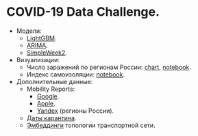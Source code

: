 COVID-19 Data Challenge.
========================

- Модели:
    - [LightGBM](/notebooks/models/LightGBM.ipynb).
    - [ARIMA](/notebooks/models/ARIMA.ipynb).
    - [SimpleWeek2](/notebooks/models/SimpleWeek2.ipynb).
- Визуализации:
    - Число заражений по регионам России: [chart](https://public.flourish.studio/visualisation/2027941/), [notebook](/notebooks/visualizations/BarChartRace.ipynb).
    - Индекс самоизоляции: [notebook](/notebooks/visualizations/Isolation.ipynb).
- Дополнительные данные:
    - Mobility Reports:
        - [Google](/data/mobility-google.csv).
        - [Apple](/data/mobility-apple.csv).
        - [Yandex](/data/mobility-yandex.csv) (регионы России).
    - [Даты карантина](/data/quarantine.csv).
    - [Эмбеддинги](/data/regions_ru_vec.csv) топологии транспортной сети.
